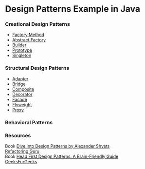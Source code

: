 # Design Patterns Example in Java

### Creational Design Patterns
- [Factory Method](https://github.com/cankurttekin/design-patterns-in-java/tree/main/FactoryMethodPattern)
- [Abstract Factory](https://github.com/cankurttekin/design-patterns-in-java/tree/main/AbstractFactoryPattern)
- [Builder](https://github.com/cankurttekin/design-patterns-in-java/tree/main/BuilderPattern)
- [Prototype](https://github.com/cankurttekin/design-patterns-in-java/tree/main/PrototypePattern)
- [Singleton](https://github.com/cankurttekin/design-patterns-in-java/tree/main/SingletonPattern)

### Structural Design Patterns
- [Adapter](https://github.com/cankurttekin/design-patterns-in-java/tree/main/AdapterPattern)
- [Bridge](https://github.com/cankurttekin/design-patterns-in-java/tree/main/BridgePattern)
- [Composite](https://github.com/cankurttekin/design-patterns-in-java/tree/main/CompositePattern)
- [Decorator](https://github.com/cankurttekin/design-patterns-in-java/tree/main/DecoratorPattern)
- [Facade](https://github.com/cankurttekin/design-patterns-in-java/tree/main/FacadePattern)
- [Flyweight](https://github.com/cankurttekin/design-patterns-in-java/tree/main/FlyweightPattern)
- [Proxy](https://github.com/cankurttekin/design-patterns-in-java/tree/main/ProxyPattern)

### Behavioral Patterns

### Resources
Book [Dive into Design Patterns by Alexander Shvets](https://refactoring.guru/design-patterzns/book)
<br>
[Refactoring Guru](refactoring.guru/design-patterns)
<br>
Book [Head First Design Patterns: A Brain-Friendly Guide](https://www.amazon.com/Head-First-Design-Patterns-Brain-Friendly/dp/0596007124)<br>
[GeeksForGeeks](geeksforgeeks.org/software-design-patterns)
<br>
